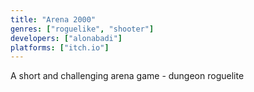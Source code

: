 ```yaml
---
title: "Arena 2000"
genres: ["roguelike", "shooter"]
developers: ["alonabadi"]
platforms: ["itch.io"]
---
```

A short and challenging arena game - dungeon roguelite
